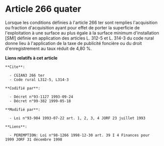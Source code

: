 # Article 266 quater

Lorsque les conditions définies à l'article 266 ter sont remplies l'acquisition ou fraction d'acquisition ayant pour effet de
porter la superficie de l'exploitation à une surface au plus égale à la surface minimum d'installation [*SMI*] définie en
application des articles L. 312-5 et L. 314-3 du code rural donne lieu à l'application de la taxe de publicité foncière ou du
droit d'enregistrement au taux réduit de 4,80 %.

**Liens relatifs à cet article**

	**Cite**:

	  - CGIAN3 266 ter
	  - Code rural L312-5, L314-3

	**Codifié par**:

	  - Décret n°93-1127 1993-09-24
	  - Décret n°99-382 1999-05-18

	**Modifié par**:

	  - Loi n°93-904 1993-07-22 art. 1, 2, 3, 4 JORF 23 juillet 1993

	**Liens**:

	  - PEREMPTION: Loi n°98-1266 1998-12-30 art. 39 I 4 Finances pour 1999 JORF 31 décembre 1998
